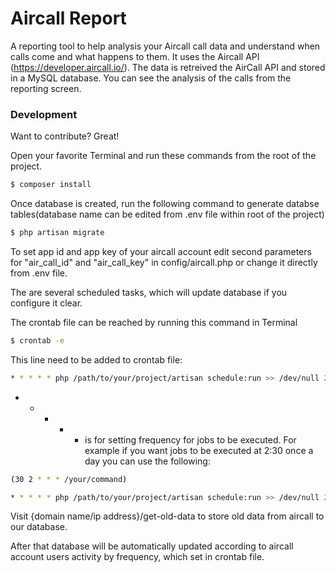 # Aircall Report

A reporting tool to help analysis your Aircall call data and understand when calls come and what happens to them.  It uses the Aircall API (https://developer.aircall.io/).  The data is retreived the AirCall API and stored in a MySQL database.  You can see the analysis of the calls from the reporting screen.

### Development

Want to contribute? Great!

Open your favorite Terminal and run these commands from the root of the project.
```sh
$ composer install
```

Once database is created, run the following command to generate databse tables(database name can be edited from .env file within root of the project)
```sh
$ php artisan migrate
```

To set app id and app key of your aircall account edit second parameters for "air_call_id" and "air_call_key" in config/aircall.php or change it directly from .env file.

The are several scheduled tasks, which will update database if you configure it clear.

The crontab file can be reached by running this command in Terminal

```sh
$ crontab -e
```

This line need to be added to crontab file:


```sh
* * * * * php /path/to/your/project/artisan schedule:run >> /dev/null 2>&1
```

* * * * * is for setting frequency for jobs to be executed. For example if you want jobs to be executed at 2:30 once a day you can use the following:

```sh
(30 2 * * * /your/command)
```

```sh
* * * * * php /path/to/your/project/artisan schedule:run >> /dev/null 2>&1
```

Visit {domain name/ip address}/get-old-data to store old data from aircall to our database.

After that database will be automatically updated according to aircall account users activity by frequency, which set in crontab file.



